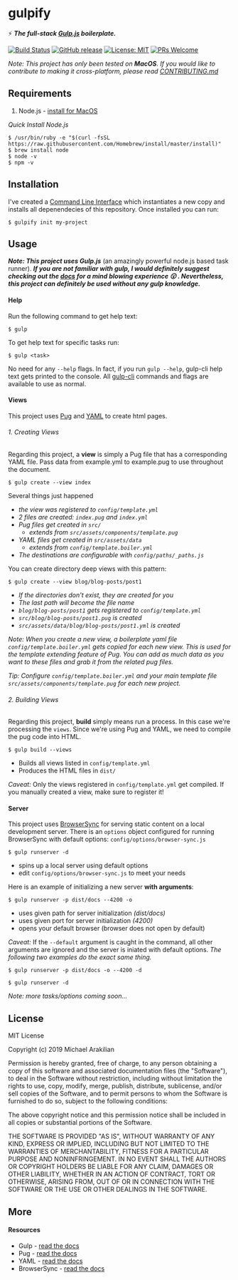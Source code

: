 # gulpify

:zap: ***The full-stack [Gulp.js](https://gulpjs.com/) boilerplate.***

[![Build Status](https://travis-ci.com/arakilian0/gulpify.svg?branch=master)](https://travis-ci.com/arakilian0/gulpify) [![GitHub release](https://img.shields.io/github/release/arakilian0/gulpify.svg)](https://github.com/arakilian0/gulpify/releases/) [![License: MIT](https://img.shields.io/badge/License-MIT-yellow.svg)](https://github.com/arakilian0/gulpify/blob/master/LICENSE.md) [![PRs Welcome](https://img.shields.io/badge/PRs-welcome-brightgreen.svg?style=flat)](https://github.com/arakilian0/gulpify/blob/master/CONTRIBUTING.md)

*Note: This project has only been tested on **MacOS**. If you would like to contribute to making it cross-platform, please read [CONTRIBUTING.md](https://github.com/arakilian0/gulpify/blob/master/CONTRIBUTING.md)*

## Requirements

1. Node.js - [install for MacOS](https://treehouse.github.io/installation-guides/mac/node-mac.html)


 *Quick Install Node.js*

 ```
$ /usr/bin/ruby -e "$(curl -fsSL https://raw.githubusercontent.com/Homebrew/install/master/install)"
$ brew install node
$ node -v
$ npm -v
 ```

## Installation

I've created a [Command Line Interface](https://github.com/arakilian0/gulpify-cli) which instantiates a new copy and installs all depenendecies of this repository. Once installed you can run:

```
$ gulpify init my-project
```

## Usage
***Note: This project uses Gulp.js*** (an amazingly powerful node.js based task runner). ***If you are not familiar with gulp, I would definitely suggest checking out the [docs](https://gulpjs.com/docs/en/getting-started/javascript-and-gulpfiles) for a mind blowing experience :open_mouth: . Nevertheless, this project can definitely be used without any gulp knowledge.***

#### Help

Run the following command to get help text:

```
$ gulp
```

To get help text for specific tasks run:

```
$ gulp <task>
```

No need for any `--help` flags. In fact, if you run `gulp --help`, gulp-cli help text gets printed to the console. All [gulp-cli](https://npmjs.com/package/gulp-cli) commands and flags are available to use as normal.

#### Views

This project uses [Pug](https://pugjs.org/api/getting-started.html) and [YAML](https://yaml.org/) to create html pages.

###### 1. Creating Views

Regarding this project, a **view** is simply a Pug file that has a corresponding YAML file. Pass data from example.yml to example.pug to use throughout the document.

```
$ gulp create --view index
```

Several things just happened

- *the view was registered to ```config/template.yml```*
- *2 files are created: ```index.pug``` and ```index.yml```*
- *Pug files get created in ```src/```*
  - *extends from ```src/assets/components/template.pug```*
- *YAML files get created in ```src/assets/data```*
  - *extends from ```config/template.boiler.yml```*
- *The destinations are configurable with ```config/paths/_paths.js```*

You can create directory deep views with this pattern:

```
$ gulp create --view blog/blog-posts/post1
```

- *If the directories don't exist, they are created for you*
- *The last path will become the file name*
- *```blog/blog-posts/post1``` gets registered to ```config/template.yml```*
- *```src/blog/blog-posts/post1.pug``` is created*
- *```src/assets/data/blog/blog-posts/post1.yml``` is created*

*Note: When you create a new view, a boilerplate yaml file ```config/template.boiler.yml``` gets copied for each new view. This is used for the template extending feature of Pug. You can add as much data as you want to these files and grab it from the related pug files.*

*Tip: Configure `config/template.boiler.yml` and your main template file `src/assets/components/template.pug` for each new project.*

###### 2. Building Views

Regarding this project, **build** simply means run a process. In this case we're processing the ```views```. Since we're using Pug and YAML, we need to compile the pug code into HTML.

```
$ gulp build --views
```

- Builds all views listed in ```config/template.yml```
- Produces the HTML files in ```dist/```

*Caveat:*
Only the views registered in ```config/template.yml``` get compiled. If you manually created a view, make sure to register it!

#### Server
This project uses [BrowserSync](https://browsersync.io/) for serving static content on a local development server. There is an `options` object configured for running BrowserSync with default options: ```config/options/browser-sync.js```

```
$ gulp runserver -d
```

- spins up a local server using default options
- edit ```config/options/browser-sync.js``` to meet your needs

Here is an example of initializing a new server **with arguments**:

```
$ gulp runserver -p dist/docs --4200 -o
```

- uses given path for server initialization *(dist/docs)*
- uses given port for server initialization *(4200)*
- opens your default browser (browser does not open by default)

*Caveat:*
If the ```--default``` argument is caught in the command, all other arguments are ignored and the server is iniated with default options. *The following two examples do the exact same thing.*

```
$ gulp runserver -p dist/docs -o --4200 -d
```

```
$ gulp runserver -d
```

*Note: more tasks/options coming soon...*

## License

MIT License

Copyright (c) 2019 Michael Arakilian

Permission is hereby granted, free of charge, to any person obtaining a copy
of this software and associated documentation files (the "Software"), to deal
in the Software without restriction, including without limitation the rights
to use, copy, modify, merge, publish, distribute, sublicense, and/or sell
copies of the Software, and to permit persons to whom the Software is
furnished to do so, subject to the following conditions:

The above copyright notice and this permission notice shall be included in all
copies or substantial portions of the Software.

THE SOFTWARE IS PROVIDED "AS IS", WITHOUT WARRANTY OF ANY KIND, EXPRESS OR
IMPLIED, INCLUDING BUT NOT LIMITED TO THE WARRANTIES OF MERCHANTABILITY,
FITNESS FOR A PARTICULAR PURPOSE AND NONINFRINGEMENT. IN NO EVENT SHALL THE
AUTHORS OR COPYRIGHT HOLDERS BE LIABLE FOR ANY CLAIM, DAMAGES OR OTHER
LIABILITY, WHETHER IN AN ACTION OF CONTRACT, TORT OR OTHERWISE, ARISING FROM,
OUT OF OR IN CONNECTION WITH THE SOFTWARE OR THE USE OR OTHER DEALINGS IN THE
SOFTWARE.

## More

#### Resources

- Gulp - [read the docs](https://gulpjs.com/docs/en/api/concepts)
- Pug - [read the docs](https://pugjs.org/api/getting-started.html)
- YAML - [read the docs](https://learnxinyminutes.com/docs/yaml/)
- BrowserSync - [read the docs](https://www.browsersync.io/docs/options)
